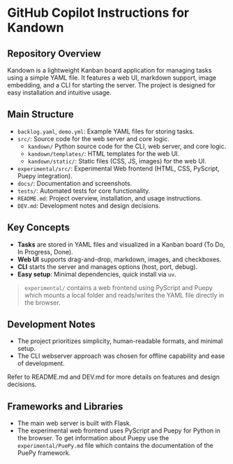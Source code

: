 # GitHub Copilot Instructions for Kandown

## Repository Overview
Kandown is a lightweight Kanban board application for managing tasks using a simple YAML file. It features a web UI, markdown support, image embedding, and a CLI for starting the server. The project is designed for easy installation and intuitive usage.

## Main Structure
- `backlog.yaml`, `demo.yml`: Example YAML files for storing tasks.
- `src/`: Source code for the web server and core logic.
  - `kandown/` Python source code for the CLI, web server, and core logic.
  - `kandown/templates/`: HTML templates for the web UI.
  - `kandown/static/`: Static files (CSS, JS, images) for the web UI.
- `experimental/src/`: Experimental Web frontend (HTML, CSS, PyScript, Puepy integration).
- `docs/`: Documentation and screenshots.
- `tests/`: Automated tests for core functionality.
- `README.md`: Project overview, installation, and usage instructions.
- `DEV.md`: Development notes and design decisions.

## Key Concepts
- **Tasks** are stored in YAML files and visualized in a Kanban board (To Do, In Progress, Done).
- **Web UI** supports drag-and-drop, markdown, images, and checkboxes.
- **CLI** starts the server and manages options (host, port, debug).
- **Easy setup**: Minimal dependencies, quick install via `uv`.

> `experimental/` contains a web frontend using PyScript and Puepy which mounts a local folder and reads/writes the YAML file directly in the browser.

## Development Notes
- The project prioritizes simplicity, human-readable formats, and minimal setup.
- The CLI webserver approach was chosen for offline capability and ease of development.

Refer to README.md and DEV.md for more details on features and design decisions.

## Frameworks and Libraries

- The main web server is built with Flask.
- The experimental web frontend uses PyScript and Puepy for Python in the browser.
  To get information about Puepy use the `experimental/PuePy.md` file which contains the documentation of the PuePy framework.